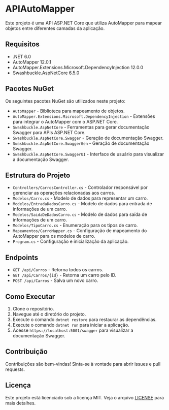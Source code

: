 # APIAutoMapper

Este projeto é uma API ASP.NET Core que utiliza AutoMapper para mapear objetos entre diferentes camadas da aplicação.

## Requisitos

- .NET 6.0
- AutoMapper 12.0.1
- AutoMapper.Extensions.Microsoft.DependencyInjection 12.0.0
- Swashbuckle.AspNetCore 6.5.0

## Pacotes NuGet

Os seguintes pacotes NuGet são utilizados neste projeto:

- `AutoMapper` - Biblioteca para mapeamento de objetos.
- `AutoMapper.Extensions.Microsoft.DependencyInjection` - Extensões para integrar o AutoMapper com o ASP.NET Core.
- `Swashbuckle.AspNetCore` - Ferramentas para gerar documentação Swagger para APIs ASP.NET Core.
- `Swashbuckle.AspNetCore.Swagger` - Geração de documentação Swagger.
- `Swashbuckle.AspNetCore.SwaggerGen` - Geração de documentação Swagger.
- `Swashbuckle.AspNetCore.SwaggerUI` - Interface de usuário para visualizar a documentação Swagger.

## Estrutura do Projeto

- `Controllers/CarrosController.cs` - Controlador responsável por gerenciar as operações relacionadas aos carros.
- `Modelos/Carro.cs` - Modelo de dados para representar um carro.
- `Modelos/EntradaDadosCarro.cs` - Modelo de dados para entrada de informações de um carro.
- `Modelos/SaidaDeDadosCarro.cs` - Modelo de dados para saída de informações de um carro.
- `Modelos/TipoCarro.cs` - Enumeração para os tipos de carro.
- `Mapeamentos/CarroMapper.cs` - Configuração de mapeamento do AutoMapper para os modelos de carro.
- `Program.cs` - Configuração e inicialização da aplicação.

## Endpoints

- `GET /api/Carros` - Retorna todos os carros.
- `GET /api/Carros/{id}` - Retorna um carro pelo ID.
- `POST /api/Carros` - Salva um novo carro.

## Como Executar

1. Clone o repositório.
2. Navegue até o diretório do projeto.
3. Execute o comando `dotnet restore` para restaurar as dependências.
4. Execute o comando `dotnet run` para iniciar a aplicação.
5. Acesse `https://localhost:5001/swagger` para visualizar a documentação Swagger.

## Contribuição

Contribuições são bem-vindas! Sinta-se à vontade para abrir issues e pull requests.

## Licença

Este projeto está licenciado sob a licença MIT. Veja o arquivo [LICENSE](LICENSE) para mais detalhes.
